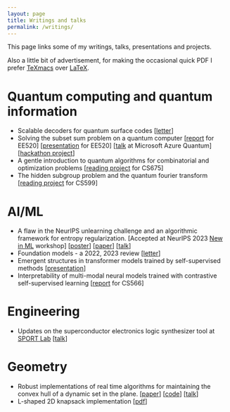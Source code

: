 ```yaml
---
layout: page
title: Writings and talks
permalink: /writings/
---
```


This page links some of my writings, talks, presentations and projects.

Also a little bit of advertisement, for making the occasional quick PDF I prefer
[TeXmacs](https://en.wikipedia.org/wiki/GNU_TeXmacs) over [LaTeX](https://en.wikipedia.org/wiki/LaTeX).

# Quantum computing and quantum information
- Scalable decoders for quantum surface codes
[[letter](/assets/pdfs/projects/ee_599_project.pdf)]
- Solving the subset sum problem on a quantum computer
[[report](/assets/pdfs/projects/ee_520_project.pdf) for EE520]
[[presentation](/assets/pdfs/presentations/ee_520.pdf) for EE520]
[[talk](/assets/pdfs/presentations/qchack_2022.pdf) at Microsoft Azure Quantum]
[[hackathon project](https://github.com/sumeetshirgure/qchack2022-microsoft-challenge)]
- A gentle introduction to quantum algorithms for combinatorial and optimization problems
[[reading project](/assets/pdfs/projects/cs_675_project.pdf) for CS675]
- The hidden subgroup problem and the quantum fourier transform
[[reading project](/assets/pdfs/projects/cs_599_project.pdf) for CS599]

# AI/ML
- A flaw in the NeurIPS unlearning challenge and an algorithmic framework for entropy regularization.
\[Accepted at NeurIPS 2023 [New in ML](https://newinml.github.io/) workshop\]
[[poster](/assets/pdfs/posters/unlearn.pdf)]
[[paper](/assets/pdfs/papers/unlearn_flaw.pdf)]
[[talk](/assets/pdfs/presentations/unlearn_flaw.pdf)]
- Foundation models - a 2022, 2023 review
[[letter](/assets/pdfs/projects/foundation_models_review.pdf)]
- Emergent structures in transformer models trained by self-supervised methods
[[presentation](/assets/pdfs/presentations/cs_566.pdf)]
- Interpretability of multi-modal neural models trained with contrastive self-supervised learning
[[report](/assets/pdfs/projects/cs_566_paper.pdf) for CS566]

# Engineering
- Updates on the superconductor electronics logic synthesizer tool at
[SPORT Lab](https://sportlab.usc.edu/)
[[talk](/assets/pdfs/presentations/qsyn.pdf)]

# Geometry
- Robust implementations of real time algorithms for maintaining the convex hull of a dynamic
set in the plane.
[[paper](/assets/pdfs/papers/dpch.pdf)] [[code](https://github.com/sumeetshirgure/DynamicPlanarHull)]
[[talk](/assets/pdfs/presentations/dpp.pdf)]
- L-shaped 2D knapsack implementation [[pdf](/assets/pdfs/projects/l2dk.pdf)]
